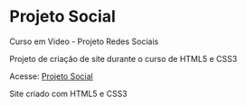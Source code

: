 # Projeto Social
Curso em Video - Projeto Redes Sociais

Projeto de criação de site durante o curso de HTML5 e CSS3

Acesse: <a href="https://albertobtlima.github.io/CursoEmVideo-Projeto-Social/">Projeto Social</a>

Site criado com HTML5 e CSS3

